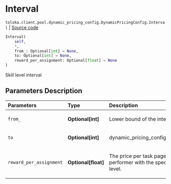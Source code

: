 # Interval
`toloka.client.pool.dynamic_pricing_config.DynamicPricingConfig.Interval` | [Source code](https://github.com/Toloka/toloka-kit/blob/v0.1.25/src/client/pool/dynamic_pricing_config.py#L25)

```python
Interval(
    self,
    *,
    from_: Optional[int] = None,
    to: Optional[int] = None,
    reward_per_assignment: Optional[float] = None
)
```

Skill level interval

## Parameters Description

| Parameters | Type | Description |
| :----------| :----| :-----------|
`from_`|**Optional\[int\]**|<p>Lower bound of the interval.</p>
`to`|**Optional\[int\]**|<p>dynamic_pricing_config.intervals.to</p>
`reward_per_assignment`|**Optional\[float\]**|<p>The price per task page for a performer with the specified skill level.</p>
